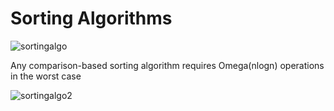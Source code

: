# Sorting Algorithms

![sortingalgo](https://i.gyazo.com/b5d0a59724841e3e1e63ed5445815c24.png)

Any comparison-based sorting algorithm requires Omega(nlogn) operations in the worst case

![sortingalgo2](http://i.gyazo.com/0dc4d7d601bfac435fb2e1352c215b91.png)
